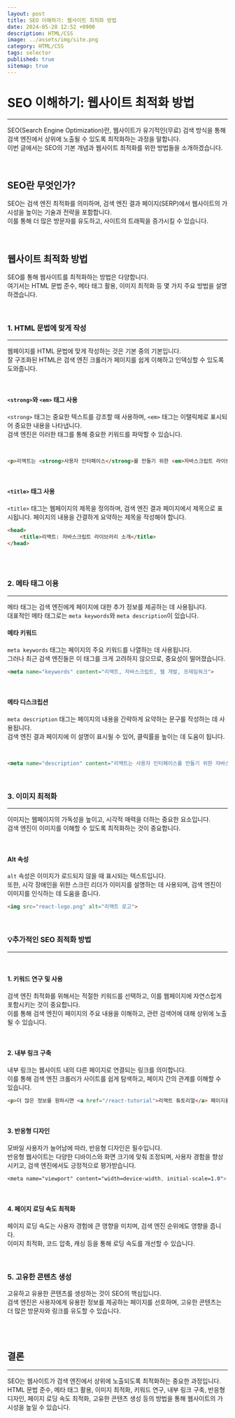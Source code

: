 ```yaml
---
layout: post
title: SEO 이해하기: 웹사이트 최적화 방법
date: 2024-05-28 12:52 +0900
description: HTML/CSS 
image: ../assets/img/site.png
category: HTML/CSS
tags: selector
published: true
sitemap: true
---
```


# SEO 이해하기: 웹사이트 최적화 방법
---

SEO(Search Engine Optimization)란, 웹사이트가 유기적인(무료) 검색 방식을 통해 검색 엔진에서 상위에 노출될 수 있도록 최적화하는 과정을 말합니다.     
이번 글에서는 SEO의 기본 개념과 웹사이트 최적화를 위한 방법들을 소개하겠습니다.    

<br>

## SEO란 무엇인가?

SEO는 검색 엔진 최적화를 의미하며, 검색 엔진 결과 페이지(SERP)에서 웹사이트의 가시성을 높이는 기술과 전략을 포함합니다.     
이를 통해 더 많은 방문자를 유도하고, 사이트의 트래픽을 증가시킬 수 있습니다.    

<br>

## 웹사이트 최적화 방법

SEO를 통해 웹사이트를 최적화하는 방법은 다양합니다.     
여기서는 HTML 문법 준수, 메타 태그 활용, 이미지 최적화 등 몇 가지 주요 방법을 설명하겠습니다.    

<br>


### 1. HTML 문법에 맞게 작성
---

웹페이지를 HTML 문법에 맞게 작성하는 것은 기본 중의 기본입니다.     
잘 구조화된 HTML은 검색 엔진 크롤러가 페이지를 쉽게 이해하고 인덱싱할 수 있도록 도와줍니다.    

<br>

#### `<strong>`와 `<em>` 태그 사용

`<strong>` 태그는 중요한 텍스트를 강조할 때 사용하며, `<em>` 태그는 이탤릭체로 표시되어 중요한 내용을 나타냅니다.      
검색 엔진은 이러한 태그를 통해 중요한 키워드를 파악할 수 있습니다.    

<br>

```html
<p>리액트는 <strong>사용자 인터페이스</strong>를 만들기 위한 <em>자바스크립트 라이브러리</em>입니다.</p>
```

<br>

#### `<title>` 태그 사용

`<title>` 태그는 웹페이지의 제목을 정의하며, 검색 엔진 결과 페이지에서 제목으로 표시됩니다. 페이지의 내용을 간결하게 요약하는 제목을 작성해야 합니다.    

```html
<head>
    <title>리액트: 자바스크립트 라이브러리 소개</title>
</head>
```

<br>
<br>

### 2. 메타 태그 이용
---

메타 태그는 검색 엔진에게 페이지에 대한 추가 정보를 제공하는 데 사용됩니다.     
대표적인 메타 태그로는 `meta keywords`와 `meta description`이 있습니다.    

#### 메타 키워드

`meta keywords` 태그는 페이지의 주요 키워드를 나열하는 데 사용됩니다.    
그러나 최근 검색 엔진들은 이 태그를 크게 고려하지 않으므로, 중요성이 떨어졌습니다.    

```html
<meta name="keywords" content="리액트, 자바스크립트, 웹 개발, 프레임워크">
```

<br>

#### 메타 디스크립션

`meta description` 태그는 페이지의 내용을 간략하게 요약하는 문구를 작성하는 데 사용됩니다.    
검색 엔진 결과 페이지에 이 설명이 표시될 수 있어, 클릭률을 높이는 데 도움이 됩니다.    

<br>

```html
<meta name="description" content="리액트는 사용자 인터페이스를 만들기 위한 자바스크립트 라이브러리입니다.">
```

<br>

### 3. 이미지 최적화
---

이미지는 웹페이지의 가독성을 높이고, 시각적 매력을 더하는 중요한 요소입니다.     
검색 엔진이 이미지를 이해할 수 있도록 최적화하는 것이 중요합니다.   

<br>

#### Alt 속성

`alt` 속성은 이미지가 로드되지 않을 때 표시되는 텍스트입니다.    
또한, 시각 장애인을 위한 스크린 리더가 이미지를 설명하는 데 사용되며, 검색 엔진이 이미지를 인식하는 데 도움을 줍니다.   

```html
<img src="react-logo.png" alt="리액트 로고">
```

<br>

### 💡추가적인 SEO 최적화 방법
--- 

<br>

#### 1. 키워드 연구 및 사용

검색 엔진 최적화를 위해서는 적절한 키워드를 선택하고, 이를 웹페이지에 자연스럽게 포함시키는 것이 중요합니다.    
이를 통해 검색 엔진이 페이지의 주요 내용을 이해하고, 관련 검색어에 대해 상위에 노출될 수 있습니다.    

<br>

#### 2. 내부 링크 구축

내부 링크는 웹사이트 내의 다른 페이지로 연결되는 링크를 의미합니다.    
이를 통해 검색 엔진 크롤러가 사이트를 쉽게 탐색하고, 페이지 간의 관계를 이해할 수 있습니다.   

```html
<p>더 많은 정보를 원하시면 <a href="/react-tutorial">리액트 튜토리얼</a> 페이지를 방문하세요.</p>
```

<br>

#### 3. 반응형 디자인

모바일 사용자가 늘어남에 따라, 반응형 디자인은 필수입니다.     
반응형 웹사이트는 다양한 디바이스와 화면 크기에 맞춰 조정되며, 사용자 경험을 향상시키고, 검색 엔진에서도 긍정적으로 평가받습니다.   

```css
<meta name="viewport" content="width=device-width, initial-scale=1.0">
```

<br>

#### 4. 페이지 로딩 속도 최적화

페이지 로딩 속도는 사용자 경험에 큰 영향을 미치며, 검색 엔진 순위에도 영향을 줍니다.     
이미지 최적화, 코드 압축, 캐싱 등을 통해 로딩 속도를 개선할 수 있습니다.   

<br>

### 5. 고유한 콘텐츠 생성

고유하고 유용한 콘텐츠를 생성하는 것이 SEO의 핵심입니다.     
검색 엔진은 사용자에게 유용한 정보를 제공하는 페이지를 선호하며, 고유한 콘텐츠는 더 많은 방문자와 링크를 유도할 수 있습니다.    

<br>
<br>

## 결론
---

SEO는 웹사이트가 검색 엔진에서 상위에 노출되도록 최적화하는 중요한 과정입니다.     
HTML 문법 준수, 메타 태그 활용, 이미지 최적화, 키워드 연구, 내부 링크 구축, 반응형 디자인, 페이지 로딩 속도 최적화, 고유한 콘텐츠 생성 등의 방법을 통해 웹사이트의 가시성을 높일 수 있습니다.   


